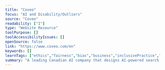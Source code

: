 ```yaml
---
title: "Coveo"
focus: "AI and Disability/Outliers"
source: "Coveo"
readability: ["I"]
type: "Website Resource"
toolPurpose: []
toolAccessibilityIssues: []
openSource: false
link: "https://www.coveo.com/en"
keywords: []
learnTags: ["ethics","fairness","bias","business","inclusivePractice","canadianLandscape"]
summary: "A leading Canadian AI company that designs AI-powered search, recommendation and predictive insights platforms for businesses, leveraging internal and user search data to provide relevant content. "
---
```


